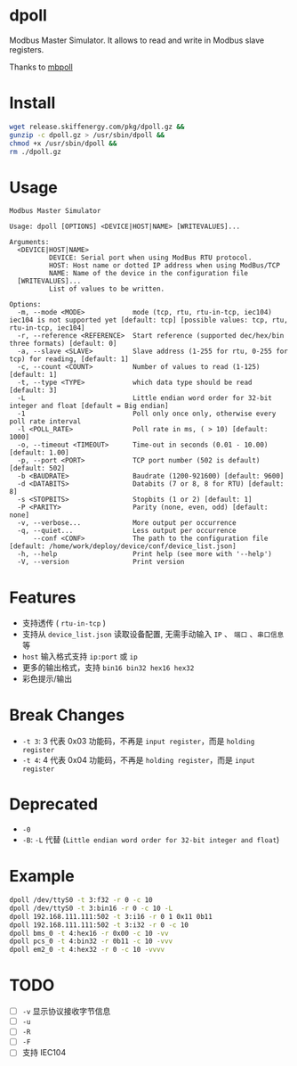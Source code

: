 # dpoll

Modbus Master Simulator. It allows to read and write in Modbus slave registers.

Thanks to [mbpoll](https://github.com/epsilonrt/mbpoll)

# Install

```bash
wget release.skiffenergy.com/pkg/dpoll.gz &&
gunzip -c dpoll.gz > /usr/sbin/dpoll &&
chmod +x /usr/sbin/dpoll &&
rm ./dpoll.gz
```

# Usage

```
Modbus Master Simulator

Usage: dpoll [OPTIONS] <DEVICE|HOST|NAME> [WRITEVALUES]...

Arguments:
  <DEVICE|HOST|NAME>
          DEVICE: Serial port when using ModBus RTU protocol.
          HOST: Host name or dotted IP address when using ModBus/TCP
          NAME: Name of the device in the configuration file
  [WRITEVALUES]...
          List of values to be written.

Options:
  -m, --mode <MODE>            mode (tcp, rtu, rtu-in-tcp, iec104) iec104 is not supported yet [default: tcp] [possible values: tcp, rtu, rtu-in-tcp, iec104]
  -r, --reference <REFERENCE>  Start reference (supported dec/hex/bin three formats) [default: 0]
  -a, --slave <SLAVE>          Slave address (1-255 for rtu, 0-255 for tcp) for reading, [default: 1]
  -c, --count <COUNT>          Number of values to read (1-125) [default: 1]
  -t, --type <TYPE>            which data type should be read [default: 3]
  -L                           Little endian word order for 32-bit integer and float [default = Big endian]
  -1                           Poll only once only, otherwise every poll rate interval
  -l <POLL_RATE>               Poll rate in ms, ( > 10) [default: 1000]
  -o, --timeout <TIMEOUT>      Time-out in seconds (0.01 - 10.00) [default: 1.00]
  -p, --port <PORT>            TCP port number (502 is default) [default: 502]
  -b <BAUDRATE>                Baudrate (1200-921600) [default: 9600]
  -d <DATABITS>                Databits (7 or 8, 8 for RTU) [default: 8]
  -s <STOPBITS>                Stopbits (1 or 2) [default: 1]
  -P <PARITY>                  Parity (none, even, odd) [default: none]
  -v, --verbose...             More output per occurrence
  -q, --quiet...               Less output per occurrence
      --conf <CONF>            The path to the configuration file [default: /home/work/deploy/device/conf/device_list.json]
  -h, --help                   Print help (see more with '--help')
  -V, --version                Print version
```

# Features

- 支持透传 ( `rtu-in-tcp` )
- 支持从 `device_list.json` 读取设备配置, 无需手动输入 `IP` 、 `端口` 、`串口信息` 等
- `host` 输入格式支持 `ip:port` 或 `ip`
- 更多的输出格式，支持 `bin16 bin32 hex16 hex32`
- 彩色提示/输出

# Break Changes

- `-t 3`: 3 代表 0x03 功能码，不再是 `input register`，而是 `holding register`
- `-t 4`: 4 代表 0x04 功能码，不再是 `holding register`，而是 `input register`

# Deprecated

- `-0`
- `-B`: `-L` 代替 (`Little endian word order for 32-bit integer and float`)

# Example

```bash
dpoll /dev/ttyS0 -t 3:f32 -r 0 -c 10
dpoll /dev/ttyS0 -t 3:bin16 -r 0 -c 10 -L
dpoll 192.168.111.111:502 -t 3:i16 -r 0 1 0x11 0b11
dpoll 192.168.111.111:502 -t 3:i32 -r 0 -c 10
dpoll bms_0 -t 4:hex16 -r 0x00 -c 10 -vv
dpoll pcs_0 -t 4:bin32 -r 0b11 -c 10 -vvv
dpoll em2_0 -t 4:hex32 -r 0 -c 10 -vvvv
```

# TODO

- [ ] `-v` 显示协议接收字节信息
- [ ] `-u`
- [ ] `-R`
- [ ] `-F`
- [ ] 支持 IEC104
